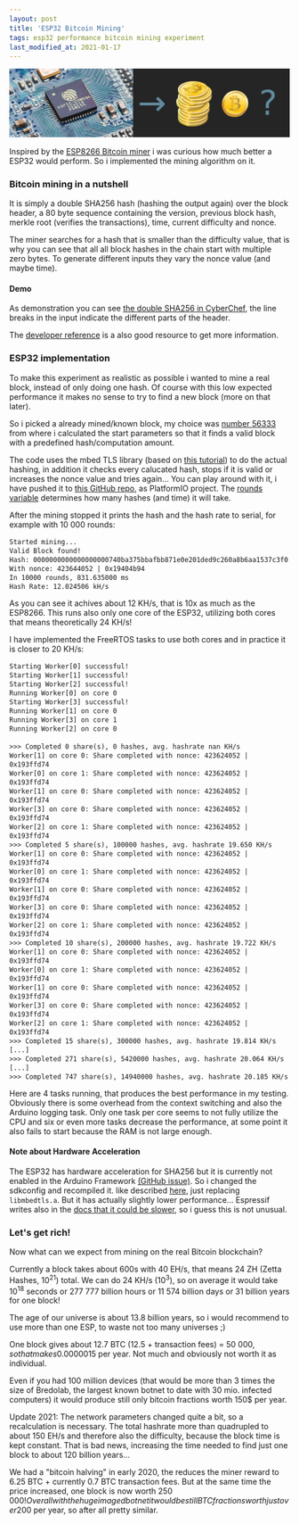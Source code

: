 ```yaml
---
layout: post
title: 'ESP32 Bitcoin Mining'
tags: esp32 performance bitcoin mining experiment
last_modified_at: 2021-01-17
---
```


![esp32 bitcoin mining](/assets/esp32-bitcoin/header.png)

Inspired by the [ESP8266 Bitcoin miner](https://www.instructables.com/id/ESP8266-Bitcoin-Miner/) i was curious how much better a ESP32 would perform. So i implemented the mining algorithm on it.

### Bitcoin mining in a nutshell
It is simply a double SHA256 hash (hashing the output again) over the block header, a 80 byte sequence containing the version, previous block hash, merkle root (verifies the transactions), time, current difficulty and nonce.

The miner searches for a hash that is smaller than the difficulty value, that is why you can see that all all block hashes in the chain start with multiple zero bytes. To generate different inputs they vary the nonce value (and maybe time).

#### Demo
As demonstration you can see [the double SHA256 in CyberChef](https://gchq.github.io/CyberChef/#recipe=From_Hex('Auto')SHA2('256')From_Hex('Auto')SHA2('256')Swap_endianness('Hex',32,false)&input=MDAwMDAwMjAKYTIxNzYyNGVmNzcyMWI5NTRjN2Q5Mzc1YWE4NWMxMzRlNWI3NjZkMjI2MGEyYzAwMDAwMDAwMDAwMDAwMDAwMAphNTEyNDI0OGZhNjJjYmVmMjJjMTI2OGNjMDI0ODZlY2ZiMDVjMjZkNDViYTQyZmY3ZTliMzQ2YzAwZGY2MGFmCjVkODA2ODVjCjg4NmYyZTE3Cjk0NGI0MDE5), the line breaks in the input indicate the different parts of the header.

The [developer reference](https://bitcoin.org/en/developer-reference#block-chain) is a also good resource to get more information.

### ESP32 implementation
To make this experiment as realistic as possible i wanted to mine a real block, instead of only doing one hash. Of course with this low expected performance it makes no sense to try to find a new block (more on that later). 

So i picked a already mined/known block, my choice was [number 56333](http://learnmeabitcoin.com/browser/block/0000000000000000000740ba375bbafbb871e0e201ded9c260a8b6aa1537c3f0) from where i calculated the start parameters so that it finds a valid block with a predefined hash/computation amount.

The code uses the mbed TLS library (based on [this tutorial](https://techtutorialsx.com/2018/05/10/esp32-arduino-mbed-tls-using-the-sha-256-algorithm/)) to do the actual hashing, in addition it checks every calucated hash, stops if it is valid or increases the nonce value and tries again...
You can play around with it, i have pushed it to [this GitHub repo](https://github.com/Jakeler/ESP32-Bitcoin), as PlatformIO project. The [rounds variable](https://github.com/Jakeler/ESP32-Bitcoin/blob/master/src/main.cpp#L53) determines how many hashes (and time) it will take.

After the mining stopped it prints the hash and the hash rate to serial, for example with 10 000 rounds:

```
Started mining...
Valid Block found!
Hash: 0000000000000000000740ba375bbafbb871e0e201ded9c260a8b6aa1537c3f0
With nonce: 423644052 | 0x19404b94
In 10000 rounds, 831.635000 ms
Hash Rate: 12.024506 kH/s
```
As you can see it achives about 12 KH/s, that is 10x as much as the ESP8266. This runs also only one core of the ESP32, utilizing both cores that means theoretically 24 KH/s!

I have implemented the FreeRTOS tasks to use both cores and in practice it is closer to 20 KH/s:
```
Starting Worker[0] successful!
Starting Worker[1] successful!
Starting Worker[2] successful!
Running Worker[0] on core 0
Starting Worker[3] successful!
Running Worker[1] on core 0
Running Worker[3] on core 1
Running Worker[2] on core 0

>>> Completed 0 share(s), 0 hashes, avg. hashrate nan KH/s
Worker[1] on core 0: Share completed with nonce: 423624052 | 0x193ffd74
Worker[0] on core 1: Share completed with nonce: 423624052 | 0x193ffd74
Worker[1] on core 0: Share completed with nonce: 423624052 | 0x193ffd74
Worker[3] on core 0: Share completed with nonce: 423624052 | 0x193ffd74
Worker[2] on core 1: Share completed with nonce: 423624052 | 0x193ffd74
>>> Completed 5 share(s), 100000 hashes, avg. hashrate 19.650 KH/s
Worker[1] on core 0: Share completed with nonce: 423624052 | 0x193ffd74
Worker[0] on core 1: Share completed with nonce: 423624052 | 0x193ffd74
Worker[1] on core 0: Share completed with nonce: 423624052 | 0x193ffd74
Worker[3] on core 0: Share completed with nonce: 423624052 | 0x193ffd74
Worker[2] on core 1: Share completed with nonce: 423624052 | 0x193ffd74
>>> Completed 10 share(s), 200000 hashes, avg. hashrate 19.722 KH/s
Worker[1] on core 0: Share completed with nonce: 423624052 | 0x193ffd74
Worker[0] on core 1: Share completed with nonce: 423624052 | 0x193ffd74
Worker[1] on core 0: Share completed with nonce: 423624052 | 0x193ffd74
Worker[3] on core 0: Share completed with nonce: 423624052 | 0x193ffd74
Worker[2] on core 1: Share completed with nonce: 423624052 | 0x193ffd74
>>> Completed 15 share(s), 300000 hashes, avg. hashrate 19.814 KH/s
[...]
>>> Completed 271 share(s), 5420000 hashes, avg. hashrate 20.064 KH/s
[...]
>>> Completed 747 share(s), 14940000 hashes, avg. hashrate 20.185 KH/s
```
Here are 4 tasks running, that produces the best performance in my testing. Obviously there is some overhead from the context switching and also the Arduino logging task. Only one task per core seems to not fully utilize the CPU and six or even more tasks decrease the performance, at some point it also fails to start because the RAM is not large enough.

#### Note about Hardware Acceleration

The ESP32 has hardware acceleration for SHA256 but it is currently not enabled in the Arduino Framework [(GitHub issue)](https://github.com/espressif/arduino-esp32/issues/976). So i changed the sdkconfig and recompiled it. like described [here](https://github.com/espressif/arduino-esp32/issues/1142#issuecomment-367867856), just replacing `libmbedtls.a`. But it has actually slightly lower performance... Espressif writes also in the [docs that it could be slower](https://docs.espressif.com/projects/esp-idf/en/latest/api-reference/kconfig.html#config-mbedtls-hardware-sha), so i guess this is not unusual.

### Let's get rich!
Now what can we expect from mining on the real Bitcoin blockchain?

Currently a block takes about 600s with 40 EH/s, that means 24 ZH (Zetta Hashes, 10<sup>21</sup>) total. We can do 24 KH/s (10<sup>3</sup>), so on average it would take 10<sup>18</sup> seconds or 277 777 billion hours or 11 574 billion days or 31 billion years for one block! 

The age of our universe is about 13.8 billion years, so i would recommend to use more than one ESP, to waste not too many universes ;)

One block gives about 12.7 BTC (12.5 + transaction fees) = 50 000$, so that makes 0.0000015$ per year. Not much and obviously not worth it as individual.

Even if you had 100 million devices (that would be more than 3 times the size of Bredolab, the largest known botnet to date with 30 mio. infected computers) it would produce still only bitcoin fractions worth 150$ per year.

Update 2021: The network parameters changed quite a bit, so a recalculation is necessary. The total hashrate more than quadrupled to about 150 EH/s and therefore also the difficulty, because the block time is kept constant. That is bad news, increasing the time needed to find just one block to about 120 billion years...

We had a "bitcoin halving" in early 2020, the reduces the miner reward to 6.25 BTC + currently 0.7 BTC transaction fees. But at the same time the price increased, one block is now worth 250 000$!
Overall with the huge imaged botnet it would be still BTC fractions worth just over 200$ per year, so after all pretty similar.